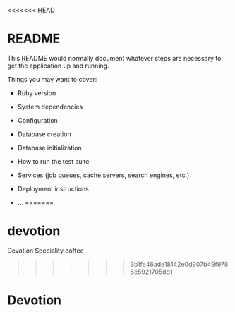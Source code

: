 <<<<<<< HEAD
# README

This README would normally document whatever steps are necessary to get the
application up and running.

Things you may want to cover:

* Ruby version

* System dependencies

* Configuration

* Database creation

* Database initialization

* How to run the test suite

* Services (job queues, cache servers, search engines, etc.)

* Deployment instructions

* ...
=======
# devotion
Devotion Speciality coffee
>>>>>>> 3b1fe46ade18142e0d907b49f9786e5921705dd1
# Devotion

